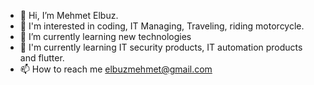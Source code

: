 - 👋 Hi, I’m Mehmet Elbuz.
- 👀 I'm interested in coding, IT Managing, Traveling, riding motorcycle.
- 🌱 I’m currently learning new technologies
- 💞️ I'm currently learning IT security products, IT automation products and flutter.
- 📫 How to reach me elbuzmehmet@gmail.com

<!---
elbuz/elbuz is a ✨ special ✨ repository because its `README.md` (this file) appears on your GitHub profile.
You can click the Preview link to take a look at your changes.
--->

